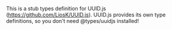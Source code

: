 This is a stub types definition for UUID.js (https://github.com/LiosK/UUID.js).
UUID.js provides its own type definitions, so you don't need @types/uuidjs installed!